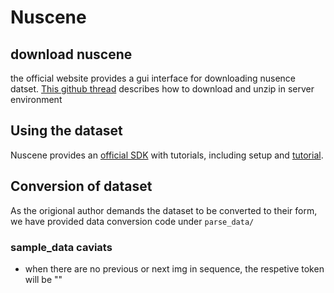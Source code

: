# Nuscene

## download nuscene

the official website provides a gui interface for downloading nusence datset. [This github thread](https://github.com/nutonomy/nuscenes-devkit/issues/110) describes how to download and unzip in server environment

## Using the dataset

Nuscene provides an [official SDK](https://github.com/nutonomy/nuscenes-devkit) with tutorials, including setup and [tutorial](https://github.com/nutonomy/nuscenes-devkit/blob/master/python-sdk/tutorials/nuscenes_tutorial.ipynb).

## Conversion of dataset

As the origional author demands the dataset to be converted to their form, we have provided data conversion code under ```parse_data/```

### sample_data caviats
 
* when there are no previous or next img in sequence, the respetive token will be ""
